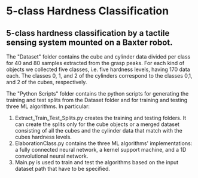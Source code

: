 # 5-class Hardness Classification
## 5-class hardness classification by a tactile sensing system mounted on a Baxter robot. 

The "Dataset" folder contains the cube and cylinder data divided per class for 40 and 80 samples extracted from the grasp peaks. For each kind of objects we collected five classes, i.e. five hardness levels, having 170 data each. The classes 0, 1, and 2 of the cylinders correspond to the classes 0,1, and 2 of the cubes, respectively. 

The "Python Scripts" folder contains the python scripts for generating the training and test splits from the Dataset folder and for training and testing three ML algorithms. In particular:

1. Extract_Train_Test_Splits.py creates the training and testing folders. It can create the splits only for the cube objects or a merged dataset consisting of all the cubes and the cylinder data that match with the cubes hardness levels.
2. ElaborationClass.py contains the three ML algorithms' implementations: a fully connected neural network, a kernel support machine, and a 1D convolutional neural network.
3. Main.py is used to train and test the algorithms based on the input dataset path that have to be specified. 
